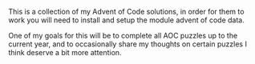 This is a collection of my Advent of Code solutions, in order for them to work you will need to install and setup the module advent of code data.

One of my goals for this will be to complete all AOC puzzles up to the current year, and to occasionally share my thoughts on certain puzzles I think deserve a bit more attention.